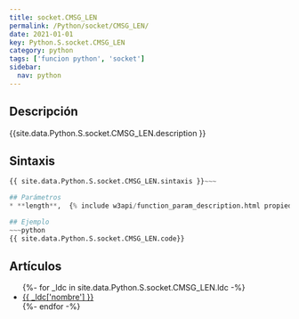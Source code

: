 ```yaml
---
title: socket.CMSG_LEN
permalink: /Python/socket/CMSG_LEN/
date: 2021-01-01
key: Python.S.socket.CMSG_LEN
category: python
tags: ['funcion python', 'socket']
sidebar: 
  nav: python
---
```


## Descripción
{{site.data.Python.S.socket.CMSG_LEN.description }}

## Sintaxis
~~~python
{{ site.data.Python.S.socket.CMSG_LEN.sintaxis }}~~~

## Parámetros
* **length**,  {% include w3api/function_param_description.html propiedad=site.data.Python.S.socket.CMSG_LEN valor="length" %}

## Ejemplo
~~~python
{{ site.data.Python.S.socket.CMSG_LEN.code}}
~~~

## Artículos
<ul>
{%- for _ldc in site.data.Python.S.socket.CMSG_LEN.ldc -%}
   <li>
       <a href="{{_ldc['url'] }}">{{ _ldc['nombre'] }}</a>
   </li>
{%- endfor -%}
</ul>
